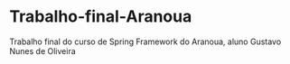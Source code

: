 # Trabalho-final-Aranoua
Trabalho final do curso de Spring Framework do Aranoua, aluno Gustavo Nunes de Oliveira
